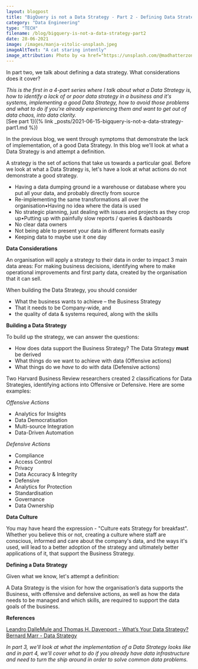 ```yaml
---
layout: blogpost
title: "BigQuery is not a Data Strategy - Part 2 - Defining Data Strategy"
category: "Data Engineering"
type: "TECH"
filename: /blog/bigquery-is-not-a-data-strategy-part2
date: 28-06-2021
image: /images/manja-vitolic-unsplash.jpeg
imageAltText: "A cat staring intently"
image_attribution: Photo by <a href="https://unsplash.com/@madhatterzone?utm_source=unsplash&utm_medium=referral&utm_content=creditCopyText">Manja Vitolic</a> on <a href="https://unsplash.com/s/photos/nerd-cat?utm_source=unsplash&utm_medium=referral&utm_content=creditCopyText">Unsplash</a>
---
```


In part two, we talk about defining a data strategy. What considerations does it cover?

*This is the first in a 4-part series where I talk about what a Data Strategy is, how to identify a lack of or poor data
strategy in a business and it's systems, implementing a good Data Strategy,
how to avoid those problems and what to do if you're already experiencing them
and want to get out of data chaos, into data clarity.*  
[See part 1]({% link _posts/2021-06-15-bigquery-is-not-a-data-strategy-part1.md %})

In the previous blog, we went through symptoms that demonstrate the lack of implementation, of a good Data Strategy. 
In this blog we'll look
at what a Data Strategy is and attempt a definition.

A strategy is the set of actions that take us towards a particular goal. Before we look at what a Data Strategy is,
let's have a look at what actions do not demonstrate a good strategy.

* Having a data dumping ground ie a warehouse or database where you put all your data, and probably directly from source
* Re-implementing the same transformations all over the organisation•Having no idea where the data is used
* No strategic planning, just dealing with issues and projects as they crop up•Putting up with painfully slow reports / queries & dashboards
* No clear data owners
* Not being able to present your data in different formats easily
* Keeping data to maybe use it one day


**Data Considerations**

An organisation will apply a strategy to their data in order to impact 3 main data areas:
For making business decisions, identifying where
to make operational improvements and first party data, created by the organisation that it can sell.

When building the Data Strategy, you should consider
* What the business wants to achieve – the Business Strategy 
* That it needs to be Company-wide, and
* the quality of data & systems required, along with the skills


**Building a Data Strategy**

To build up the strategy, we can answer the questions:
* How does data support the Business Strategy? The Data Strategy **must** be derived 
* What things do we want to achieve with data (Offensive actions)
* What things do we _have_ to do with data (Defensive actions)

Two Harvard Business Review researchers created 2 classifications for Data Strategies, identifying actions into
Offensive or Defensive. Here are some examples:

*Offensive Actions*
* Analytics for Insights
* Data Democratisation
* Multi-source Integration
* Data-Driven Automation

*Defensive Actions*
* Compliance
* Access Control
* Privacy
* Data Accuracy & Integrity
* Defensive
* Analytics for Protection
* Standardisation
* Governance
* Data Ownership


**Data Culture**

You may have heard the expression - "Culture eats Strategy for breakfast". Whether you believe this or not,
creating a culture where staff are conscious, informed and care about the company's data, and the ways it's used, 
will lead to a better adoption of the strategy and ultimately better applications of it, that support the 
Business Strategy.


**Defining a Data Strategy**

Given what we know, let's attempt a definition:

A Data Strategy is the vision for how the organisation’s data supports the Business, with offensive and defensive 
actions, as well as how the data needs to be managed and which skills, are required to support the data goals of the
business.


**References**

[Leandro DalleMule and Thomas H. Davenport - What’s Your Data Strategy?](https://hbr.org/2017/05/whats-your-data-strategy)  
[Bernard Marr - Data Strategy](https://www.amazon.co.uk/Data-Strategy-Profit-Analytics-Internet/dp/074947985X)

*In part 3, we'll look at what the implementation of a Data Strategy looks like and in part 4, we'll cover
what to do if you already have data
infrastructure and need to turn the ship around in order to solve common data problems.*